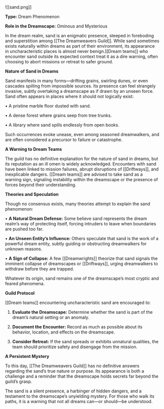 ![[sand.png]]

**Type:** Dream Phenomenon

**Role in the Dreamscape:** Ominous and Mysterious

In the dream realm, sand is an enigmatic presence, steeped in foreboding and superstition among [[The Dreamweavers Guild]]. While sand sometimes exists naturally within dreams as part of their environment, its appearance in uncharacteristic places is almost never benign.[[Dream teams]] who encounter sand outside its expected context treat it as a dire warning, often choosing to abort missions or retreat to safer ground.

**Nature of Sand in Dreams**

Sand manifests in many forms—drifting grains, swirling dunes, or even cascades spilling from impossible sources. Its presence can feel strangely invasive, subtly overtaking a dreamscape as if drawn by an unseen force. Sand often appears in places where it should not logically exist:

• A pristine marble floor dusted with sand.

• A dense forest where grains seep from tree trunks.

• A library where sand spills endlessly from open books.

Such occurrences evoke unease, even among seasoned dreamwalkers, and are often considered a precursor to failure or catastrophe.

**A Warning to Dream Teams**

The guild has no definitive explanation for the nature of sand in dreams, but its reputation as an ill omen is widely acknowledged. Encounters with sand have been linked to mission failures, abrupt disruptions of [[Driftways]], and inexplicable dangers. [[Dream teams]] are advised to take sand as a warning sign, signaling instability within the dreamscape or the presence of forces beyond their understanding.

**Theories and Speculation**

Though no consensus exists, many theories attempt to explain the sand phenomenon:

• **A Natural Dream Defense:** Some believe sand represents the dream realm’s way of protecting itself, forcing intruders to leave when boundaries are pushed too far.

• **An Unseen Entity’s Influence:** Others speculate that sand is the work of a powerful dream entity, subtly guiding or obstructing dreamwalkers for unknown reasons.

• **A Sign of Collapse:** A few [[Dreamwrights]] theorize that sand signals the imminent collapse of dreamscapes or [[Driftways]], urging dreamwalkers to withdraw before they are trapped.

Whatever its origin, sand remains one of the dreamscape’s most cryptic and feared phenomena.

**Guild Protocol**

[[Dream teams]] encountering uncharacteristic sand are encouraged to:

1. **Evaluate the Dreamscape:** Determine whether the sand is part of the dream’s natural setting or an anomaly.

2. **Document the Encounter:** Record as much as possible about its behavior, location, and effects on the dreamscape.

3. **Consider Retreat:** If the sand spreads or exhibits unnatural qualities, the team should prioritize safety and disengage from the mission.

**A Persistent Mystery**

To this day, [[The Dreamweavers Guild]] has no definitive answers regarding the sand’s true nature or purpose. Its appearance is both a challenge and a reminder that the dreamscape holds secrets far beyond the guild’s grasp.

The sand is a silent presence, a harbinger of hidden dangers, and a testament to the dreamscape’s unyielding mystery. For those who walk its paths, it is a warning that not all dreams can—or should—be understood.
